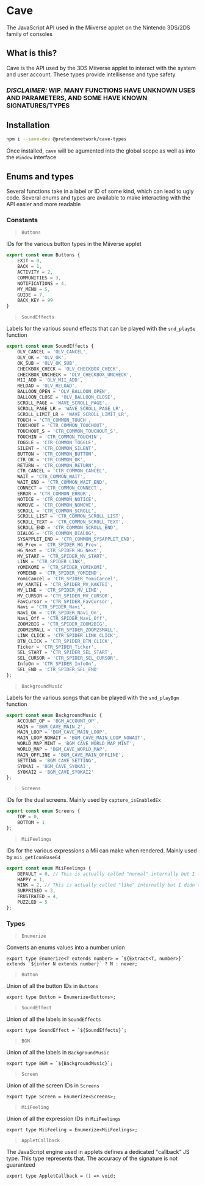 # Cave
The JavaScript API used in the Miiverse applet on the Nintendo 3DS/2DS family of consoles

## What is this?
Cave is the API used by the 3DS Miiverse applet to interact with the system and user account. These types provide intellisense and type safety

### _**DISCLAIMER:**_ **WIP. MANY FUNCTIONS HAVE UNKNOWN USES AND PARAMETERS, AND SOME HAVE KNOWN SIGNATURES/TYPES**

## Installation
```bash
npm i --save-dev @pretendonetwork/cave-types
```

Once installed, `cave` will be agumented into the global scope as well as into the `Window` interface

## Enums and types
Several functions take in a label or ID of some kind, which can lead to ugly code. Several enums and types are available to make interacting with the API easier and more readable

### Constants
> `Buttons`

IDs for the various button types in the Miiverse applet

```ts
export const enum Buttons {
	EXIT = 0,
	BACK = 1,
	ACTIVITY = 2,
	COMMUNITIES = 3,
	NOTIFICATIONS = 4,
	MY_MENU = 5,
	GUIDE = 7,
	BACK_KEY = 99
}
```

> `SoundEffects`

Labels for the various sound effects that can be played with the `snd_playSe` function

```ts
export const enum SoundEffects {
	OLV_CANCEL = 'OLV_CANCEL',
	OLV_OK = 'OLV_OK',
	OK_SUB = 'OLV_OK_SUB',
	CHECKBOX_CHECK = 'OLV_CHECKBOX_CHECK',
	CHECKBOX_UNCHECK = 'OLV_CHECKBOX_UNCHECK',
	MII_ADD = 'OLV_MII_ADD',
	RELOAD = 'OLV_RELOAD',
	BALLOON_OPEN = 'OLV_BALLOON_OPEN',
	BALLOON_CLOSE = 'OLV_BALLOON_CLOSE',
	SCROLL_PAGE = 'WAVE_SCROLL_PAGE',
	SCROLL_PAGE_LR = 'WAVE_SCROLL_PAGE_LR',
	SCROLL_LIMIT_LR = 'WAVE_SCROLL_LIMIT_LR',
	TOUCH = 'CTR_COMMON_TOUCH',
	TOUCHOUT = 'CTR_COMMON_TOUCHOUT',
	TOUCHOUT_S = 'CTR_COMMON_TOUCHOUT_S',
	TOUCHIN = 'CTR_COMMON_TOUCHIN',
	TOGGLE = 'CTR_COMMON_TOGGLE',
	SILENT = 'CTR_COMMON_SILENT',
	BUTTON = 'CTR_COMMON_BUTTON',
	CTR_OK = 'CTR_COMMON_OK',
	RETURN = 'CTR_COMMON_RETURN',
	CTR_CANCEL = 'CTR_COMMON_CANCEL',
	WAIT = 'CTR_COMMON_WAIT',
	WAIT_END = 'CTR_COMMON_WAIT_END',
	CONNECT = 'CTR_COMMON_CONNECT',
	ERROR = 'CTR_COMMON_ERROR',
	NOTICE = 'CTR_COMMON_NOTICE',
	NOMOVE = 'CTR_COMMON_NOMOVE',
	SCROLL = 'CTR_COMMON_SCROLL',
	SCROLL_LIST = 'CTR_COMMON_SCROLL_LIST',
	SCROLL_TEXT = 'CTR_COMMON_SCROLL_TEXT',
	SCROLL_END = 'CTR_COMMON_SCROLL_END',
	DIALOG = 'CTR_COMMON_DIALOG',
	SYSAPPLET_END = 'CTR_COMMON_SYSAPPLET_END',
	HG_Prev = 'CTR_SPIDER_HG_Prev',
	HG_Next = 'CTR_SPIDER_HG_Next',
	MV_START = 'CTR_SPIDER_MV_START',
	LINK = 'CTR_SPIDER_LINK',
	YOMIKOMI = 'CTR_SPIDER_YOMIKOMI',
	YOMIEND = 'CTR_SPIDER_YOMIEND',
	YomiCancel = 'CTR_SPIDER_YomiCancel',
	MV_KAKTEI = 'CTR_SPIDER_MV_KAKTEI',
	MV_LINE = 'CTR_SPIDER_MV_LINE',
	MV_CURSOR = 'CTR_SPIDER_MV_CURSOR',
	FavCursor = 'CTR_SPIDER_FavCursor',
	Navi = 'CTR_SPIDER_Navi',
	Navi_On = 'CTR_SPIDER_Navi_On',
	Navi_Off = 'CTR_SPIDER_Navi_Off',
	ZOOM2BIG = 'CTR_SPIDER_ZOOM2BIG',
	ZOOM2SMALL = 'CTR_SPIDER_ZOOM2SMALL',
	LINK_CLICK = 'CTR_SPIDER_LINK_CLICK',
	BTN_CLICK = 'CTR_SPIDER_BTN_CLICK',
	Ticker = 'CTR_SPIDER_Ticker',
	SEL_START = 'CTR_SPIDER_SEL_START',
	SEL_CURSOR = 'CTR_SPIDER_SEL_CURSOR',
	InfoOn = 'CTR_SPIDER_InfoOn',
	SEL_END = 'CTR_SPIDER_SEL_END'
};
```

> `BackgroundMusic`

Labels for the various songs that can be played with the `snd_playBgm` function

```ts
export const enum BackgroundMusic {
	ACCOUNT_OP = 'BGM_ACCOUNT_OP',
	MAIN = 'BGM_CAVE_MAIN_2',
	MAIN_LOOP = 'BGM_CAVE_MAIN_LOOP',
	MAIN_LOOP_NOWAIT = 'BGM_CAVE_MAIN_LOOP_NOWAIT',
	WORLD_MAP_MINT = 'BGM_CAVE_WORLD_MAP_MINT',
	WORLD_MAP = 'BGM_CAVE_WORLD_MAP',
	MAIN_OFFLINE = 'BGM_CAVE_MAIN_OFFLINE',
	SETTING = 'BGM_CAVE_SETTING',
	SYOKAI = 'BGM_CAVE_SYOKAI',
	SYOKAI2 = 'BGM_CAVE_SYOKAI2'
};
```

> `Screens`

IDs for the dual screens. Mainly used by `capture_isEnabledEx`

```ts
export const enum Screens {
	TOP = 0,
	BOTTOM = 1
};
```

> `MiiFeelings`

IDs for the various expressions a Mii can make when rendered. Mainly used by `mii_getIconBase64`

```ts
export const enum MiiFeelings {
	DEFAULT = 0, // This is actually called "normal" internally but I feel like this makes more sense
	HAPPY = 1,
	WINK = 2, // This is actually called "like" internally but I didn't feel like that made sense
	SURPRISED = 3,
	FRUSTRATED = 4,
	PUZZLED = 5
};
```

### Types
> `Enumerize`

Converts an enums values into a number union

```
export type Enumerize<T extends number> = `${Extract<T, number>}` extends `${infer N extends number}` ? N : never;
```

> `Button`

Union of all the button IDs in `Buttons`

```
export type Button = Enumerize<Buttons>;
```

> `SoundEffect`

Union of all the labels in `SoundEffects`

```
export type SoundEffect = `${SoundEffects}`;
```

> `BGM`

Union of all the labels in `BackgroundMusic`

```
export type BGM = `${BackgroundMusic}`;
```

> `Screen`

Union of all the screen IDs in `Screens`

```
export type Screen = Enumerize<Screens>;
```

> `MiiFeeling`

Union of all the expression IDs in `MiiFeelings`

```
export type MiiFeeling = Enumerize<MiiFeelings>;
```

> `AppletCallback`

The JavaScript engine used in applets defines a dedicated "callback" JS type. This type represents that. The accuracy of the signature is not guaranteed

```
export type AppletCallback = () => void;
```